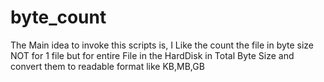 # byte_count
The Main idea to invoke this scripts is, I Like the count the file in byte size NOT for 1 file but for entire File in the HardDisk in Total Byte Size and convert them to readable format like KB,MB,GB
